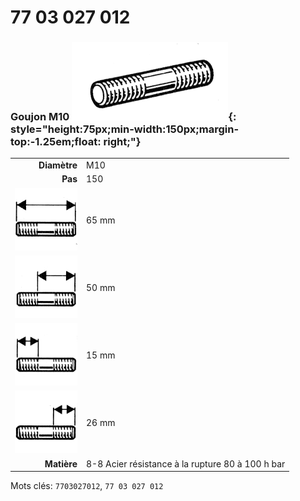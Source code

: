 # 77 03 027 012

### Goujon M10 ![](../assets/images/parts/stud.png){: style="height:75px;min-width:150px;margin-top:-1.25em;float: right;"}

|   |   |
|---:|---|
**Diamètre** | M10
**Pas** | 150
![](../assets/images/stud_total.png) | 65 mm
![](../assets/images/stud_total_right.png) | 50 mm
![](../assets/images/stud_left.png) | 15 mm
![](../assets/images/stud_right.png) | 26 mm
**Matière** | 8-8 Acier résistance à la rupture 80 à 100 h bar

Mots clés: `7703027012`, `77 03 027 012`
